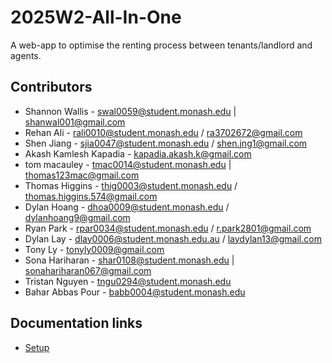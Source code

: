 # 2025W2-All-In-One
A web-app to optimise the renting process between tenants/landlord and agents.

## Contributors
* Shannon Wallis - swal0059@student.monash.edu | shanwal001@gmail.com 
* Rehan Ali - rali0010@student.monash.edu / ra3702672@gmail.com
* Shen Jiang - sjia0047@student.monash.edu / shen.jng1@gmail.com
* Akash Kamlesh Kapadia - kapadia.akash.k@gmail.com
* tom macauley - tmac0014@student.monash.edu | thomas123mac@gmail.com
* Thomas Higgins - thig0003@student.monash.edu / thomas.higgins.574@gmail.com 
* Dylan Hoang - dhoa0009@student.monash.edu / dylanhoang9@gmail.com
* Ryan Park - rpar0034@student.monash.edu / r.park2801@gmail.com
* Dylan Lay - dlay0006@student.monash.edu.au / laydylan13@gmail.com
* Tony Ly - tonyly0009@gmail.com
* Sona Hariharan - shar0108@student.monash.edu | sonahariharan067@gmail.com
* Tristan Nguyen - tngu0294@student.monash.edu
* Bahar Abbas Pour - babb0004@student.monash.edu

## Documentation links
* [Setup](documentation/setup.md)